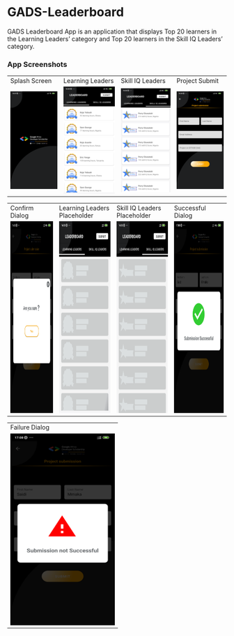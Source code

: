 # GADS-Leaderboard
GADS Leaderboard App is an application that displays Top 20 learners in the Learning Leaders’ category and Top 20 learners in the Skill IQ Leaders’ category.

### App Screenshots

<table>
  <tr>
    <td>Splash Screen</td>
    <td>Learning Leaders</td>
    <td>Skill IQ Leaders</td>
    <td>Project Submit</td>
  </tr>
  <tr>
    <td><img src="screenshot/splashscreen.png" ></td>
    <td><img src="screenshot/learningLeaders.png" ></td>
    <td><img src="screenshot/skillLeaders.png" ></td>
    <td><img src="screenshot/projectSubmit.png" ></td>
  </tr>
</table>

<table>
  <tr>
    <td>Confirm Dialog</td>
    <td>Learning Leaders Placeholder</td>
    <td>Skill IQ Leaders Placeholder</td>
    <td>Successful Dialog</td>
  </tr>
  <tr>
    <td><img src="screenshot/confirmDialog.png" width=270 height=440></td>
    <td><img src="screenshot/learningShimmerEffect.png" width=270 height=440></td>
    <td><img src="screenshot/skillIQshimmerEffect.png" width=270 height=440></td>
    <td><img src="screenshot/submissionSuccessful.png" width=270 height=440></td>
  </tr>
</table>

<table>
  <tr>
    <td>Failure Dialog</td>
  </tr>
  <tr>
    <td><img src="screenshot/submissionFailure.png" width=240 height=440></td>
  </tr>
</table>
